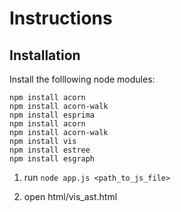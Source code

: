 # Instructions

## Installation
Install the folllowing node modules:
```
npm install acorn
npm install acorn-walk
npm install esprima
npm install acorn
npm install acorn-walk
npm install vis
npm install estree
npm install esgraph
```

1. run `node app.js <path_to_js_file>`

2. open html/vis_ast.html
